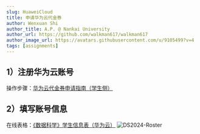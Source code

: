 ```yaml
---
slug: HuaweiCloud
title: 申请华为云代金券
author: Wenxuan Shi
author_title: A.P. @ Nankai University
author_url: https://github.com/walkman617/walkman617
author_image_url: https://avatars.githubusercontent.com/u/9105499?v=4
tags: [assignments]
---
```



## 1）注册华为云账号
操作步骤：[华为云代金券申请指南（学生侧）](https://docs.qq.com/pdf/DYnBnVXNqdExmY0pv)


## 2）填写账号信息
在线表格：[《数据科学》学生信息表（华为云）](https://docs.qq.com/form/page/DYlhMTVNjbGtpaUxn)
![DS2024-Roster](/img/tutorial/ds2024roster.png)  
